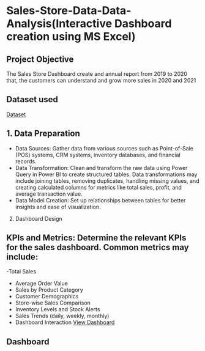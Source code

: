 # Sales-Store-Data-Data-Analysis(Interactive Dashboard creation using MS Excel)
## Project Objective 
The Sales Store Dashboard create and annual report from 2019 to 2020 that, the customers can understand and grow more sales in 2020 and 2021

## Dataset used
<a href="https://github.com/Honparkhe/Data-Analysis-using-powerbi/blob/main/SuperStore_Sales_Dataset.csv">Dataset<a/>

## 1. Data Preparation
- Data Sources: Gather data from various sources such as Point-of-Sale (POS) systems, CRM systems, inventory databases, and financial records.
- Data Transformation: Clean and transform the raw data using Power Query in Power BI to create structured tables. Data transformations may include joining tables, removing duplicates, handling missing values, and creating calculated columns for metrics like total sales, profit, and average transaction value.
- Data Model Creation: Set up relationships between tables for better insights and ease of visualization.
2. Dashboard Design
## KPIs and Metrics: Determine the relevant KPIs for the sales dashboard. Common metrics may include:
-Total Sales
- Average Order Value
- Sales by Product Category
- Customer Demographics
- Store-wise Sales Comparison
- Inventory Levels and Stock Alerts
- Sales Trends (daily, weekly, monthly)
- Dashboard Interaction <a href="https://github.com/Honparkhe/Data-Analysis-using-powerbi/blob/main/Screenshot%202024-10-31%20182306.png">View Dashboard<a/>
## Dashboard
